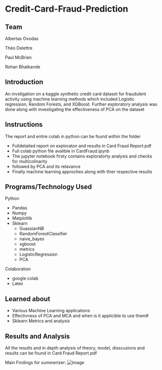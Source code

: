 # Credit-Card-Fraud-Prediction

## Team

Albertas Ovodas

Théo Delettre

Paul McBrien

Rohan Bhatkande

## Introduction


An invstigation on a kaggle synthetic credit card dataset for fraudulent activity using machine learning methods which included Logistic regression, Random Forests, and XGBoost. Further exploratory analysis was done along with investigating the effectiveness of PCA on the dataset

## Instructions

The report and entire colab in python can be found within the folder
- Fulldetailed report on exploraton and results in Card Fraud Report.pdf
- Full colab python file avalible in CardFraud.ipynb
- The jupyter notebook firsty contains exploratorty analysis and checks for multicolinarity 
- followed by PCA and its relavance
- Finally machine learning approches along with thier respective results

## Programs/Technology Used
Python
  - Pandas
  - Numpy
  - Matplotlib
  - Sklearn
    - GuassianNB
    - RandomForestClassifier
    - naive_bayes
    - xgboost
    - metrics
    - LogisticRegression 
    - PCA


Colaboration
  - google colab
  - Latex

## Learned about
- Various Machine Learning applications
- Effectivness of PCA and MCA and when is it applicible to use them#
- Sklearn Metrics and analysis

## Results and Analysis
All the results and in depth analysis of theory, model, disscusions and results can be found in Card Fraud Report.pdf

Main Findings for summerizer:
![image](https://user-images.githubusercontent.com/100313005/189701428-e2aaca51-65f0-452c-a948-62d24ac3e9a3.png)

